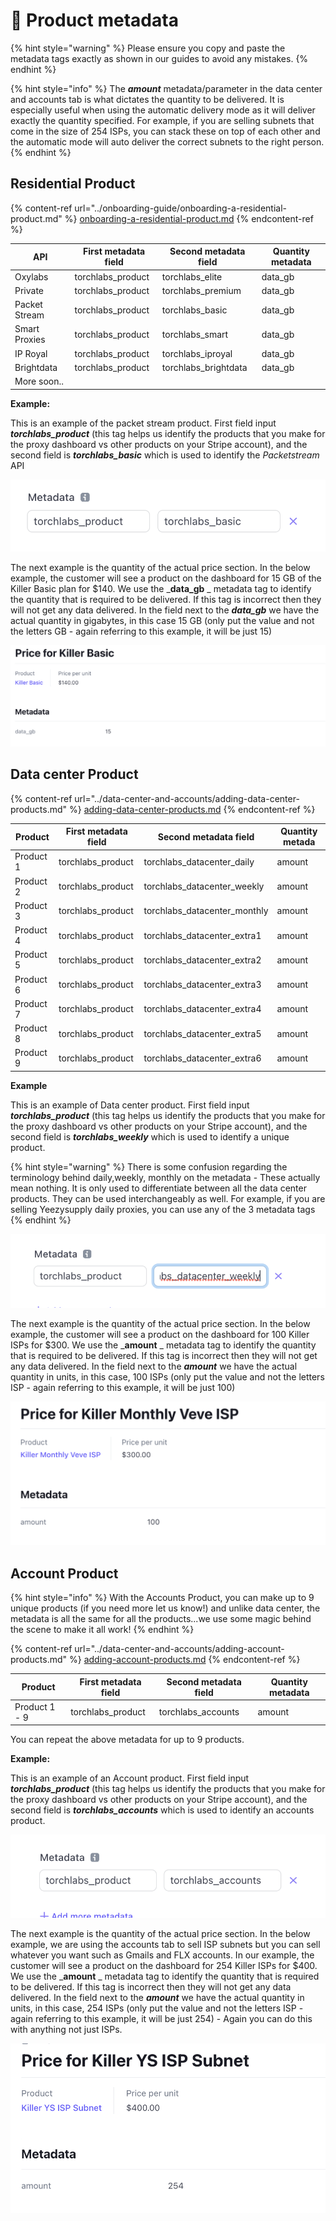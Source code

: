 # 📎 Product metadata

{% hint style="warning" %}
Please ensure you copy and paste the metadata tags exactly as shown in our guides to avoid any mistakes.
{% endhint %}

{% hint style="info" %}
The _**amount**_ metadata/parameter in the data center and accounts tab is what dictates the quantity to be delivered. It is especially useful when using the automatic delivery mode as it will deliver exactly the quantity specified. For example, if you are selling subnets that come in the size of 254 ISPs, you can stack these on top of each other and the automatic mode will auto deliver the correct subnets to the right person.
{% endhint %}

## Residential Product&#x20;

{% content-ref url="../onboarding-guide/onboarding-a-residential-product.md" %}
[onboarding-a-residential-product.md](../onboarding-guide/onboarding-a-residential-product.md)
{% endcontent-ref %}

| API           | First metadata field | Second metadata field | Quantity metadata |
| ------------- | -------------------- | --------------------- | ----------------- |
| Oxylabs       | torchlabs\_product   | torchlabs\_elite      | data\_gb          |
| Private       | torchlabs\_product   | torchlabs\_premium    | data\_gb          |
| Packet Stream | torchlabs\_product   | torchlabs\_basic      | data\_gb          |
| Smart Proxies | torchlabs\_product   | torchlabs\_smart      | data\_gb          |
| IP Royal      | torchlabs\_product   | torchlabs\_iproyal    | data\_gb          |
| Brightdata    | torchlabs\_product   | torchlabs\_brightdata | data\_gb          |
| More soon..   |                      |                       |                   |

**Example:**

This is an example of the packet stream product. First field input _**torchlabs\_product**_ (this tag helps us identify the products that you make for the proxy dashboard vs other products on your Stripe account), and the second field is _**torchlabs\_basic**_ which is used to identify the _Packetstream_ API

![](<../.gitbook/assets/Screen Shot 2022-03-23 at 10.51.23 PM.png>)

The next example is the quantity of the actual price section. In the below example, the customer will see a product on the dashboard for 15 GB of the Killer Basic plan for $140. We use the _**data\_gb** _ metadata tag to identify the quantity that is required to be delivered. If this tag is incorrect then they will not get any data delivered. In the field next to the _**data\_gb**_ we have the actual quantity in gigabytes, in this case 15 GB (only put the value and not the letters GB - again referring to this example, it will be just 15)

![](<../.gitbook/assets/Screen Shot 2022-03-23 at 11.01.07 PM.png>)

## Data center Product

{% content-ref url="../data-center-and-accounts/adding-data-center-products.md" %}
[adding-data-center-products.md](../data-center-and-accounts/adding-data-center-products.md)
{% endcontent-ref %}

| Product   | First metadata field | Second metadata field          | Quantity metada |
| --------- | -------------------- | ------------------------------ | --------------- |
| Product 1 | torchlabs\_product   | torchlabs\_datacenter\_daily   | amount          |
| Product 2 | torchlabs\_product   | torchlabs\_datacenter\_weekly  | amount          |
| Product 3 | torchlabs\_product   | torchlabs\_datacenter\_monthly | amount          |
| Product 4 | torchlabs\_product   | torchlabs\_datacenter\_extra1  | amount          |
| Product 5 | torchlabs\_product   | torchlabs\_datacenter\_extra2  | amount          |
| Product 6 | torchlabs\_product   | torchlabs\_datacenter\_extra3  | amount          |
| Product 7 | torchlabs\_product   | torchlabs\_datacenter\_extra4  | amount          |
| Product 8 | torchlabs\_product   | torchlabs\_datacenter\_extra5  | amount          |
| Product 9 | torchlabs\_product   | torchlabs\_datacenter\_extra6  | amount          |

**Example**

This is an example of Data center product. First field input _**torchlabs\_product**_ (this tag helps us identify the products that you make for the proxy dashboard vs other products on your Stripe account), and the second field is _**torchlabs\_weekly**_ which is used to identify a unique product.

{% hint style="warning" %}
There is some confusion regarding the terminology behind daily,weekly, monthly on the metadata -  These actually mean nothing. It is only used to differentiate between all the data center products. They can be used interchangeably as well. For example, if you are selling Yeezysupply daily proxies, you can use any of the 3 metadata tags&#x20;
{% endhint %}

![](<../.gitbook/assets/Screen Shot 2022-03-23 at 11.01.57 PM.png>)

The next example is the quantity of the actual price section. In the below example, the customer will see a product on the dashboard for 100 Killer ISPs for $300. We use the _**amount** _ metadata tag to identify the quantity that is required to be delivered. If this tag is incorrect then they will not get any data delivered. In the field next to the _**amount**_ we have the actual quantity in units, in this case, 100 ISPs (only put the value and not the letters ISP - again referring to this example, it will be just 100)

![](<../.gitbook/assets/Screen Shot 2022-03-23 at 11.05.49 PM.png>)

## Account Product

{% hint style="info" %}
With the Accounts Product, you can make up to 9 unique products (if you need more let us know!) and unlike data center, the metadata is all the same for all the products...we use some magic behind the scene to make it all work!
{% endhint %}

{% content-ref url="../data-center-and-accounts/adding-account-products.md" %}
[adding-account-products.md](../data-center-and-accounts/adding-account-products.md)
{% endcontent-ref %}

| Product       | First metadata field | Second metadata field | Quantity metadata |
| ------------- | -------------------- | --------------------- | ----------------- |
| Product 1 - 9 | torchlabs\_product   | torchlabs\_accounts   | amount            |

You can repeat the above metadata for up to 9 products.

**Example:**

This is an example of an Account product. First field input _**torchlabs\_product**_ (this tag helps us identify the products that you make for the proxy dashboard vs other products on your Stripe account), and the second field is _**torchlabs\_accounts**_ which is used to identify an accounts product.

![](<../.gitbook/assets/Screen Shot 2022-03-23 at 11.27.43 PM.png>)

The next example is the quantity of the actual price section. In the below example, we are using the accounts tab to sell ISP subnets but you can sell whatever you want such as Gmails and FLX accounts.  In our example, the customer will see a product on the dashboard for 254 Killer ISPs for $400. We use the _**amount** _ metadata tag to identify the quantity that is required to be delivered. If this tag is incorrect then they will not get any data delivered. In the field next to the _**amount**_ we have the actual quantity in units, in this case, 254 ISPs (only put the value and not the letters ISP - again referring to this example, it will be just 254) -  Again you can do this with anything not just ISPs.

![](<../.gitbook/assets/Screen Shot 2022-03-23 at 11.27.53 PM.png>)
